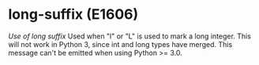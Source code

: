 # long-suffix (E1606)

*Use of long suffix* Used when "l" or "L" is used to mark a long
integer. This will not work in Python 3, since int and long types have
merged. This message can't be emitted when using Python &gt;= 3.0.
